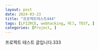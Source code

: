 ```yaml
---
layout: post
date: 2024-03-23
title: "프로젝트테스트444"
tags: [LFI2RCE, webhacking, 태그, TEST, ]
categories: [Project, ]
---
```



프로젝트 테스트 글입니다.333

